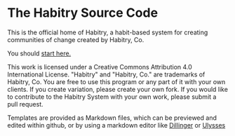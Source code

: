 # The Habitry Source Code
This is the official home of Habitry, a habit-based system for creating communities of change created by Habitry, Co. 

You should <a href="/habitry/habitry_source/blob/master/Habitry.md">start here.</a>

This work is licensed under a Creative Commons Attribution 4.0 International License. "Habitry" and "Habitry, Co." are trademarks of Habitry, Co. You are free to use this program or any part of it with your own clients. If you create variation, please create your own fork. If you would like to contribute to the Habitry System with your own work, please submit a pull request.

Templates are provided as Markdown files, which can be previewed and edited within github, or by using a markdown editor like [Dillinger](http://dillinger.io/) or [Ulysses](http://www.ulyssesapp.com)
